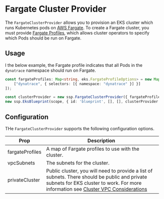 # Fargate Cluster Provider

The `FargateClusterProvider` allows you to provision an EKS cluster which runs Kubernetes pods on [AWS Fargate](https://docs.aws.amazon.com/eks/latest/userguide/fargate.html). To create a Fargate cluster, you must provide [Fargate Profiles](https://docs.aws.amazon.com/eks/latest/userguide/fargate-profile.html), which allows cluster operators to specify which Pods should be run on Fargate.

## Usage 

I the below example, the Fargate profile indicates that all Pods in the `dynatrace` namespace should run on Fargate.

```typescript
const fargateProfiles: Map<string, eks.FargateProfileOptions> = new Map([
    ["dynatrace", { selectors: [{ namespace: "dynatrace" }] }]
]);

const clusterProvider = new ssp.FargateClusterProvider({ fargateProfiles });
new ssp.EksBlueprint(scope, { id: 'blueprint', [], [], clusterProvider });
```

## Configuration

THe `FargateClusterProvider` supports the following configuration options. 

| Prop                  | Description |
|-----------------------|-------------|
| fargateProfiles       | A map of Fargate profiles to use with the cluster.
| vpcSubnets            | The subnets for the cluster.
| privateCluster        | Public cluster, you will need to provide a list of subnets. There should be public and private subnets for EKS cluster to work. For more information see [Cluster VPC Considerations](https://docs.aws.amazon.com/eks/latest/userguide/network_reqs.html)